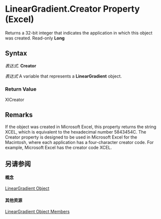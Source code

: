 
# LinearGradient.Creator Property (Excel)

Returns a 32-bit integer that indicates the application in which this object was created. Read-only  **Long**


## Syntax

 _表达式_. **Creator**

 _表达式_ A variable that represents a **LinearGradient** object.


### Return Value

XlCreator


## Remarks

If the object was created in Microsoft Excel, this property returns the string XCEL, which is equivalent to the hexadecimal number 5843454C. The Creator property is designed to be used in Microsoft Excel for the Macintosh, where each application has a four-character creator code. For example, Microsoft Excel has the creator code XCEL. 


## 另请参阅


#### 概念


[LinearGradient Object](cb648564-0f57-f1b9-1c89-0329c110583f.md)
#### 其他资源


[LinearGradient Object Members](http://msdn.microsoft.com/library/7b9a9bc3-340f-195d-927b-7ac5a7592190%28Office.15%29.aspx)